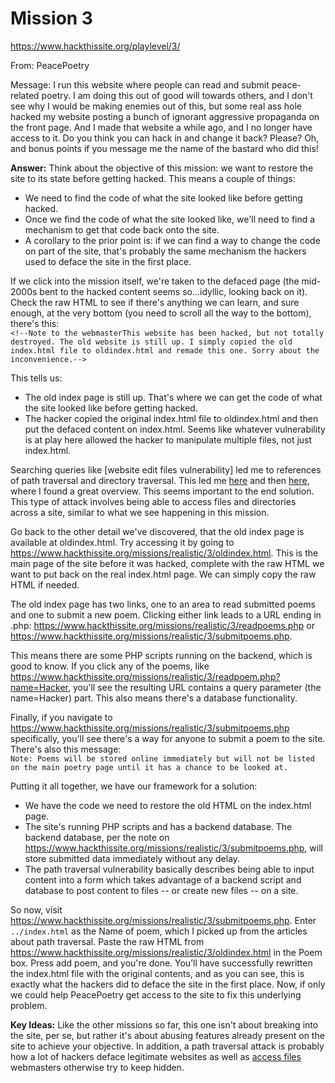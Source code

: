 # Mission 3
https://www.hackthissite.org/playlevel/3/

From: PeacePoetry

Message: I run this website where people can read and submit peace-related poetry. I am doing this out of good will towards others, and I don't see why I would be making enemies out of this, but some real ass hole hacked my website posting a bunch of ignorant aggressive propaganda on the front page. And I made that website a while ago, and I no longer have access to it. Do you think you can hack in and change it back? Please? Oh, and bonus points if you message me the name of the bastard who did this!

**Answer:** Think about the objective of this mission: we want to restore the site to its state before getting hacked. This means a couple of things:
* We need to find the code of what the site looked like before getting hacked.
* Once we find the code of what the site looked like, we'll need to find a mechanism to get that code back onto the site.
* A corollary to the prior point is: if we can find a way to change the code on part of the site, that's probably the same mechanism the hackers used to deface the site in the first place.

If we click into the mission itself, we're taken to the defaced page (the mid-2000s bent to the hacked content seems so...idyllic, looking back on it). Check the raw HTML to see if there's anything we can learn, and sure enough, at the very bottom (you need to scroll all the way to the bottom), there's this:  
`<!--Note to the webmasterThis website has been hacked, but not totally destroyed. The old website is still up. I simply copied the old index.html file to oldindex.html and remade this one. Sorry about the inconvenience.-->`

This tells us:
* The old index page is still up. That's where we can get the code of what the site looked like before getting hacked.
* The hacker copied the original index.html file to oldindex.html and then put the defaced content on index.html. Seems like whatever vulnerability is at play here allowed the hacker to manipulate multiple files, not just index.html.

Searching queries like [website edit files vulnerability] led me to references of path traversal and directory traversal. This led me [here](https://portswigger.net/web-security/file-path-traversal) and then [here](https://owasp.org/www-community/attacks/Path_Traversal), where I found a great overview. This seems important to the end solution. This type of attack involves being able to access files and directories across a site, similar to what we see happening in this mission.

Go back to the other detail we've discovered, that the old index page is available at oldindex.html. Try accessing it by going to https://www.hackthissite.org/missions/realistic/3/oldindex.html. This is the main page of the site before it was hacked, complete with the raw HTML we want to put back on the real index.html page. We can simply copy the raw HTML if needed.

The old index page has two links, one to an area to read submitted poems and one to submit a new poem. Clicking either link leads to a URL ending in .php: https://www.hackthissite.org/missions/realistic/3/readpoems.php or https://www.hackthissite.org/missions/realistic/3/submitpoems.php. 

This means there are some PHP scripts running on the backend, which is good to know. If you click any of the poems, like https://www.hackthissite.org/missions/realistic/3/readpoem.php?name=Hacker, you'll see the resulting URL contains a query parameter (the name=Hacker) part. This also means there's a database functionality.

Finally, if you navigate to https://www.hackthissite.org/missions/realistic/3/submitpoems.php specifically, you'll see there's a way for anyone to submit a poem to the site. There's also this message:  
`Note: Poems will be stored online immediately but will not be listed on the main poetry page until it has a chance to be looked at.`

Putting it all together, we have our framework for a solution:
* We have the code we need to restore the old HTML on the index.html page.
* The site's running PHP scripts and has a backend database. The backend database, per the note on https://www.hackthissite.org/missions/realistic/3/submitpoems.php, will store submitted data immediately without any delay.
* The path traversal vulnerability basically describes being able to input content into a form which takes advantage of a backend script and database to post content to files -- or create new files -- on a site.

So now, visit https://www.hackthissite.org/missions/realistic/3/submitpoems.php. Enter `../index.html` as the Name of poem, which I picked up from the articles about path traversal. Paste the raw HTML from https://www.hackthissite.org/missions/realistic/3/oldindex.html in the Poem box. Press add poem, and you're done. You’ll have successfully rewritten the index.html file with the original contents, and as you can see, this is exactly what the hackers did to deface the site in the first place. Now, if only we could help PeacePoetry get access to the site to fix this underlying problem.

**Key Ideas:** Like the other missions so far, this one isn't about breaking into the site, per se, but rather it's about abusing features already present on the site to achieve your objective. In addition, a path traversal attack is probably how a lot of hackers deface legitimate websites as well as [access files](https://hackernoon.com/the-power-of-directory-traversal-93e8dfd608ef) webmasters otherwise try to keep hidden.

